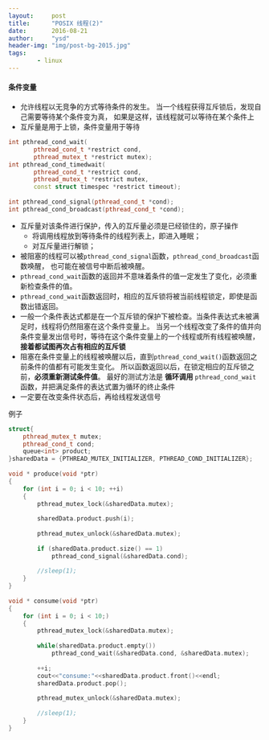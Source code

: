 ```yaml
---
layout:     post
title:      "POSIX 线程(2)"
date:       2016-08-21
author:     "ysd"
header-img: "img/post-bg-2015.jpg"
tags:      
        - linux
---
```


#### 条件变量

+ 允许线程以无竞争的方式等待条件的发生。
当一个线程获得互斥锁后，发现自己需要等待某个条件变为真，
如果是这样，该线程就可以等待在某个条件上
+ 互斥量是用于上锁，条件变量用于等待

```cpp
int pthread_cond_wait(
       pthread_cond_t *restrict cond,
       pthread_mutex_t *restrict mutex);
int pthread_cond_timedwait(
       pthread_cond_t *restrict cond,
       pthread_mutex_t *restrict mutex,
       const struct timespec *restrict timeout);
       
int pthread_cond_signal(pthread_cond_t *cond); 
int pthread_cond_broadcast(pthread_cond_t *cond);
```

+ 互斥量对该条件进行保护，传入的互斥量必须是已经锁住的，原子操作
    + 将调用线程放到等待条件的线程列表上，即进入睡眠；
    + 对互斥量进行解锁；
+ 被阻塞的线程可以被`pthread_cond_signal`函数，`pthread_cond_broadcast`函数唤醒，
也可能在被信号中断后被唤醒。
+ `pthread_cond_wait`函数的返回并不意味着条件的值一定发生了变化，必须重新检查条件的值。
+ `pthread_cond_wait`函数返回时，相应的互斥锁将被当前线程锁定，即使是函数出错返回。
+ 一般一个条件表达式都是在一个互斥锁的保护下被检查。当条件表达式未被满足时，线程将仍然阻塞在这个条件变量上。
当另一个线程改变了条件的值并向条件变量发出信号时，等待在这个条件变量上的一个线程或所有线程被唤醒，__接着都试图再次占有相应的互斥锁__
+ 阻塞在条件变量上的线程被唤醒以后，直到`pthread_cond_wait()`函数返回之前条件的值都有可能发生变化。
所以函数返回以后，在锁定相应的互斥锁之前，__必须重新测试条件值__。
最好的测试方法是
__循环调用__
`pthread_cond_wait`函数，并把满足条件的表达式置为循环的终止条件
+ 一定要在改变条件状态后，再给线程发送信号

例子

```cpp
struct{  
    pthread_mutex_t mutex;  
    pthread_cond_t cond;  
    queue<int> product;  
}sharedData = {PTHREAD_MUTEX_INITIALIZER, PTHREAD_COND_INITIALIZER};  
  
void * produce(void *ptr)  
{  
    for (int i = 0; i < 10; ++i)  
    {  
        pthread_mutex_lock(&sharedData.mutex);  
  
        sharedData.product.push(i);  
  
        pthread_mutex_unlock(&sharedData.mutex);  
  
        if (sharedData.product.size() == 1)  
            pthread_cond_signal(&sharedData.cond);  
  
        //sleep(1);  
    }  
}  
  
void * consume(void *ptr)  
{  
    for (int i = 0; i < 10;)  
    {  
        pthread_mutex_lock(&sharedData.mutex);  
  
        while(sharedData.product.empty())  
            pthread_cond_wait(&sharedData.cond, &sharedData.mutex);  
  
        ++i;  
        cout<<"consume:"<<sharedData.product.front()<<endl;  
        sharedData.product.pop();  
  
        pthread_mutex_unlock(&sharedData.mutex);  
  
        //sleep(1);  
    }  
}  
```

